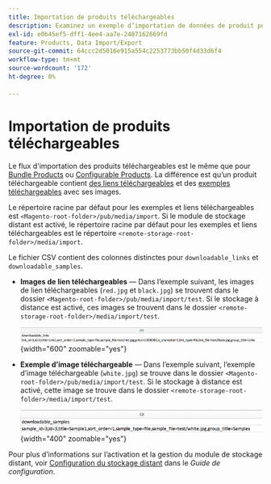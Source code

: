 ```yaml
---
title: Importation de produits téléchargeables
description: Examinez un exemple d’importation de données de produit pour un produit téléchargeable.
exl-id: e0b45ef5-dff1-4ee4-aa7e-2407162669fd
feature: Products, Data Import/Export
source-git-commit: 64ccc2d5016e915a554c2253773bb50f4d33d6f4
workflow-type: tm+mt
source-wordcount: '172'
ht-degree: 0%

---
```


# Importation de produits téléchargeables

Le flux d&#39;importation des produits téléchargeables est le même que pour [Bundle Products](data-transfer-bundle-products.md) ou [Configurable Products](data-transfer-configurable-products.md). La différence est qu’un produit téléchargeable contient [des liens téléchargeables](../catalog/product-create-downloadable.md) et des [exemples téléchargeables](../catalog/product-create-downloadable.md) avec ses images.

Le répertoire racine par défaut pour les exemples et liens téléchargeables est `<Magento-root-folder>/pub/media/import`. Si le module de stockage distant est activé, le répertoire racine par défaut pour les exemples et liens téléchargeables est le répertoire `<remote-storage-root-folder>/media/import`.

Le fichier CSV contient des colonnes distinctes pour `downloadable_links` et `downloadable_samples`.

- **Images de lien téléchargeables** — Dans l’exemple suivant, les images de lien téléchargeables (`red.jpg` et `black.jpg`) se trouvent dans le dossier `<Magento-root-folder>/pub/media/import/test`. Si le stockage à distance est activé, ces images se trouvent dans le dossier `<remote-storage-root-folder>/media/import/test`.

  ![Exemple de données - produit téléchargeable avec liens téléchargeables](./assets/data-import-downloadable-links.png){width="600" zoomable="yes"}

- **Exemple d’image téléchargeable** — Dans l’exemple suivant, l’exemple d’image téléchargeable (`white.jpg`) se trouve dans le dossier `<Magento-root-folder>/pub/media/import/test`. Si le stockage à distance est activé, cette image se trouve dans le dossier `<remote-storage-root-folder>/media/import/test`.

  ![Exemple de données - produit téléchargeable avec exemples téléchargeables](./assets/data-import-downloadable-samples.png){width="400" zoomable="yes"}

Pour plus d’informations sur l’activation et la gestion du module de stockage distant, voir [Configuration du stockage distant](https://experienceleague.adobe.com/docs/commerce-operations/configuration-guide/storage/remote-storage/remote-storage.html?lang=fr) dans le _Guide de configuration_.
